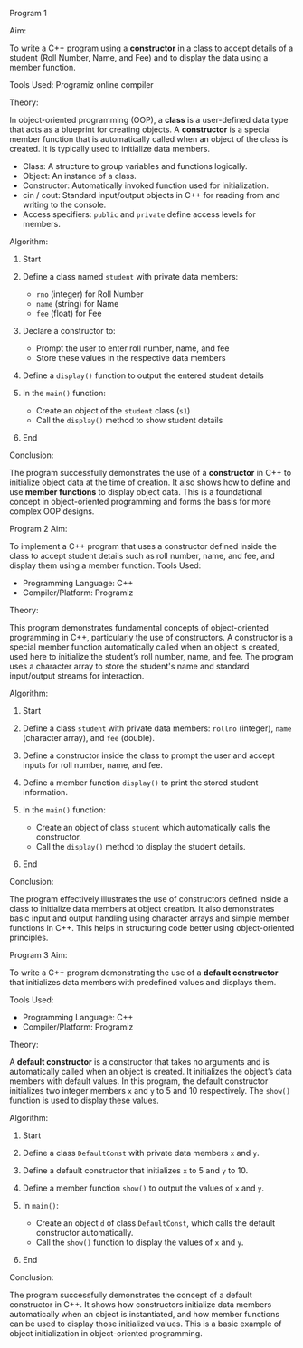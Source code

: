 Program 1

Aim:

To write a C++ program using a **constructor** in a class to accept details of a student (Roll Number, Name, and Fee) and to display the data using a member function.

Tools Used:
Programiz online compiler


Theory:

In object-oriented programming (OOP), a **class** is a user-defined data type that acts as a blueprint for creating objects. A **constructor** is a special member function that is automatically called when an object of the class is created. It is typically used to initialize data members.

* Class: A structure to group variables and functions logically.
* Object: An instance of a class.
* Constructor: Automatically invoked function used for initialization.
* cin / cout: Standard input/output objects in C++ for reading from and writing to the console.
* Access specifiers: `public` and `private` define access levels for members.

Algorithm:

1. Start
2. Define a class named `student` with private data members:

   * `rno` (integer) for Roll Number
   * `name` (string) for Name
   * `fee` (float) for Fee
3. Declare a constructor to:

   * Prompt the user to enter roll number, name, and fee
   * Store these values in the respective data members
4. Define a `display()` function to output the entered student details
5. In the `main()` function:

   * Create an object of the `student` class (`s1`)
   * Call the `display()` method to show student details
6. End


Conclusion:

The program successfully demonstrates the use of a **constructor** in C++ to initialize object data at the time of creation. It also shows how to define and use **member functions** to display object data. This is a foundational concept in object-oriented programming and forms the basis for more complex OOP designs.



Program 2
Aim:

To implement a C++ program that uses a constructor defined inside the class to accept student details such as roll number, name, and fee, and display them using a member function.
Tools Used:

* Programming Language: C++
* Compiler/Platform: Programiz

  
Theory:

This program demonstrates fundamental concepts of object-oriented programming in C++, particularly the use of constructors. A constructor is a special member function automatically called when an object is created, used here to initialize the student’s roll number, name, and fee. The program uses a character array to store the student's name and standard input/output streams for interaction.

Algorithm:

1. Start
2. Define a class `student` with private data members: `rollno` (integer), `name` (character array), and `fee` (double).
3. Define a constructor inside the class to prompt the user and accept inputs for roll number, name, and fee.
4. Define a member function `display()` to print the stored student information.
5. In the `main()` function:

   * Create an object of class `student` which automatically calls the constructor.
   * Call the `display()` method to display the student details.
6. End

 Conclusion:

The program effectively illustrates the use of constructors defined inside a class to initialize data members at object creation. It also demonstrates basic input and output handling using character arrays and simple member functions in C++. This helps in structuring code better using object-oriented principles.


Program 3
Aim:

To write a C++ program demonstrating the use of a **default constructor** that initializes data members with predefined values and displays them.

Tools Used:

* Programming Language: C++
* Compiler/Platform: Programiz

Theory:

A **default constructor** is a constructor that takes no arguments and is automatically called when an object is created. It initializes the object’s data members with default values. In this program, the default constructor initializes two integer members `x` and `y` to 5 and 10 respectively. The `show()` function is used to display these values.

Algorithm:

1. Start
2. Define a class `DefaultConst` with private data members `x` and `y`.
3. Define a default constructor that initializes `x` to 5 and `y` to 10.
4. Define a member function `show()` to output the values of `x` and `y`.
5. In `main()`:

   * Create an object `d` of class `DefaultConst`, which calls the default constructor automatically.
   * Call the `show()` function to display the values of `x` and `y`.
6. End

 Conclusion:

The program successfully demonstrates the concept of a default constructor in C++. It shows how constructors initialize data members automatically when an object is instantiated, and how member functions can be used to display those initialized values. This is a basic example of object initialization in object-oriented programming.





